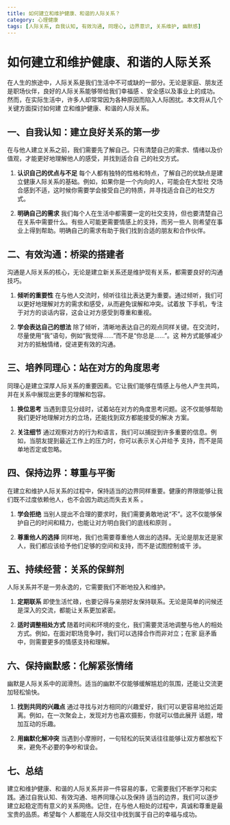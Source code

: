 ```yaml
---
title: 如何建立和维护健康、和谐的人际关系？
category: 心理健康
tags: [人际关系, 自我认知, 有效沟通, 同理心, 边界意识, 关系维护, 幽默感]
---
```

# 如何建立和维护健康、和谐的人际关系

在人生的旅途中，人际关系是我们生活中不可或缺的一部分。无论是家庭、朋友还是职场伙伴，良好的人际关系能够带给我们幸福感
、安全感以及事业上的成功。然而，在实际生活中，许多人却常常因为各种原因而陷入人际困扰。本文将从几个关键方面探讨如何建
立和维护健康、和谐的人际关系。

## 一、自我认知：建立良好关系的第一步

在与他人建立关系之前，我们需要先了解自己。只有清楚自己的需求、情绪以及价值观，才能更好地理解他人的感受，并找到适合自
己的社交方式。

1. **认识自己的优点与不足**
   每个人都有独特的性格和特点，了解自己的优缺点是建立健康人际关系的基础。例如，如果你是一个内向的人，可能会在大型社
交场合感到不适，这时候你需要学会接受自己的特质，并寻找适合自己的社交方式。

2. **明确自己的需求**
   我们每个人在生活中都需要一定的社交支持，但也要清楚自己在关系中需要什么。有些人可能更需要情感上的支持，而另一些人
则希望在事业上得到帮助。明确自己的需求有助于我们找到合适的朋友和合作伙伴。

## 二、有效沟通：桥梁的搭建者

沟通是人际关系的核心，无论是建立新关系还是维护现有关系，都需要良好的沟通技巧。

1. **倾听的重要性**
   在与他人交流时，倾听往往比表达更为重要。通过倾听，我们可以更好地理解对方的需求和感受，从而避免误解和冲突。试着放
下手机，专注于对方的谈话内容，这会让对方感受到尊重和重视。

2. **学会表达自己的想法**
   除了倾听，清晰地表达自己的观点同样关键。在交流时，尽量使用“我”语句，例如“我觉得……”而不是“你总是……”。这
种方式能够减少对方的抵触情绪，促进更有效的沟通。

## 三、培养同理心：站在对方的角度思考

同理心是建立深厚人际关系的重要因素。它让我们能够在情感上与他人产生共鸣，并在关系中展现出更多的理解和包容。

1. **换位思考**
   当遇到意见分歧时，试着站在对方的角度思考问题。这不仅能够帮助我们更好地理解对方的立场，还能找到双方都能接受的解决
方案。

2. **关注细节**
   通过观察对方的行为和语言，我们可以捕捉到许多重要的信息。例如，当朋友提到最近工作上的压力时，你可以表示关心并给予
支持，而不是简单地否定或忽略。

## 四、保持边界：尊重与平衡

在建立和维护人际关系的过程中，保持适当的边界同样重要。健康的界限能够让我们既不过度依赖他人，也不会因为疏远而失去关系
。

1. **学会拒绝**
   当别人提出不合理的要求时，我们需要勇敢地说“不”。这不仅能够保护自己的时间和精力，也能让对方明白我们的底线和原则
。

2. **尊重他人的选择**
   同样地，我们也需要尊重他人做出的选择。无论是朋友还是家人，我们都应该给予他们足够的空间和支持，而不是试图控制或干
涉。

## 五、持续经营：关系的保鲜剂

人际关系并不是一劳永逸的，它需要我们不断地投入和维护。

1. **定期联系**
   即使生活忙碌，也要记得与亲朋好友保持联系。无论是简单的问候还是深入的交流，都能让关系更加紧密。

2. **适时调整相处方式**
   随着时间和环境的变化，我们需要灵活地调整与他人的相处方式。例如，在面对职场竞争时，我们可以选择合作而非对立；在家
庭矛盾中，则需要更多的情感支持和理解。

## 六、保持幽默感：化解紧张情绪

幽默是人际关系中的润滑剂。适当的幽默不仅能够缓解尴尬的氛围，还能让交流更加轻松愉快。

1. **找到共同的兴趣点**
   通过寻找与对方相同的兴趣爱好，我们可以更容易地拉近距离。例如，在一次聚会上，发现对方也喜欢摄影，你就可以借此展开
话题，增加互动的乐趣。

2. **用幽默化解冲突**
   当遇到小摩擦时，一句轻松的玩笑话往往能够让双方都放松下来，避免不必要的争吵和误会。

## 七、总结

建立和维护健康、和谐的人际关系并非一件容易的事，它需要我们不断学习和实践。通过自我认知、有效沟通、培养同理心以及保持
适当的边界，我们可以逐步建立起稳定而有意义的关系网络。记住，在与他人相处的过程中，真诚和尊重是最宝贵的品质。希望每个
人都能在人际交往中找到属于自己的幸福与成功。